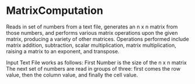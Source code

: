 # MatrixComputation
Reads in set of numbers from a text file, generates an n x n matrix from those numbers, and performs various matrix operations upon the given matrix, producing a variety of other matrices.  Operations performed include matrix addition, subtraction, scalar multiplication, matrix multiplication, raising a matrix to an exponent, and transpose.

Input Text File works as follows:
First Number is the size of the n x n matrix
The next set of numbers are read in groups of three: first comes the row value, then the column value, and finally the cell value.
